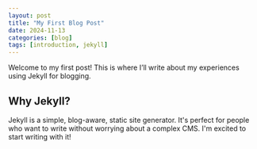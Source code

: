 ```yaml
---
layout: post
title: "My First Blog Post"
date: 2024-11-13
categories: [blog]
tags: [introduction, jekyll]
---
```


Welcome to my first post! This is where I’ll write about my experiences using Jekyll for blogging.

## Why Jekyll?

Jekyll is a simple, blog-aware, static site generator. It's perfect for people who want to write without worrying about a complex CMS. I'm excited to start writing with it!
